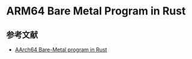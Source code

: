 # ARM64 Bare Metal Program in Rust

## 参考文献
- [AArch64 Bare-Metal program in Rust](https://lowenware.com/blog/aarch64-bare-metal-program-in-rust/)
